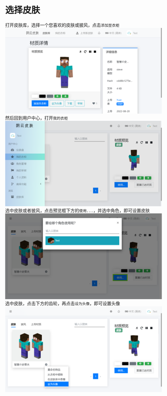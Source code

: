 # 选择皮肤
打开皮肤库，选择一个您喜欢的皮肤或披风，点击`添加至衣柜`<br>
![添加至衣柜](./1.png)
然后回到用户中心，打开`我的衣柜`<br>
![添加至衣柜](./2.png)
选中皮肤或者披风，点击预览框下方的`使用...`，并选中角色，即可设置皮肤
![设为皮肤](./3.png)
选中皮肤，点击下方的齿轮，再点击`设为头像`，即可设置头像
![设为头像](./4.png)